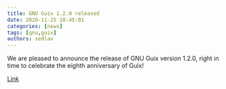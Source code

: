```yaml
---
title: GNU Guix 1.2.0 released
date: 2020-11-25 18:45:01
categories: [news]
tags: [gnu,guix]
authors: sedlav
---
```


We are pleased to announce the release of GNU Guix version 1.2.0, right in time to celebrate the eighth anniversary of Guix!

[Link](https://guix.gnu.org/en/blog/2020/gnu-guix-1.2.0-released/)
